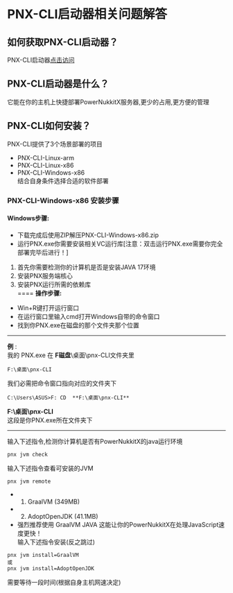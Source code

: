 # PNX-CLI启动器相关问题解答
## 如何获取PNX-CLI启动器？
PNX-CLI启动器[点击访问](https://github.com/PowerNukkitX/PNX-CLI/actions)
## PNX-CLI启动器是什么？
它能在你的主机上快捷部署PowerNukkitX服务器,更少的占用,更方便的管理
## PNX-CLI如何安装？
PNX-CLI提供了3个场景部署的项目
- PNX-CLI-Linux-arm
- PNX-CLI-Linux-x86
- PNX-CLI-Windows-x86\
结合自身条件选择合适的软件部署
### PNX-CLI-Windows-x86 安装步骤
#### Windows步骤:
- 下载完成后使用ZIP解压PNX-CLI-Windows-x86.zip
- 运行PNX.exe你需要安装相关VC运行库[注意：双击运行PNX.exe需要你完全部署完毕后进行！]
1. 首先你需要检测你的计算机是否是安装JAVA 17环境
2. 安装PNX服务端核心
3. 安装PNX运行所需的依赖库\
====
**操作步骤:**
- Win+R键打开运行窗口
- 在运行窗口里输入cmd打开Windows自带的命令窗口
- 找到你PNX.exe在磁盘的那个文件夹那个位置
----
**例** :\
我的 PNX.exe 在 **F磁盘**\桌面\pnx-CLI文件夹里
```
F:\桌面\pnx-CLI
```
我们必需把命令窗口指向对应的文件夹下
```
C:\Users\ASUS>F: CD  **F:\桌面\pnx-CLI**
```
**F:\桌面\pnx-CLI**\
这段是你PNX.exe所在文件夹下

----
输入下述指令,检测你计算机是否有PowerNukkitX的java运行环境
```
pnx jvm check
```
输入下述指令查看可安装的JVM
```
pnx jvm remote
```
- 1. GraalVM (349MB)
- 2. AdoptOpenJDK (41.1MB)
- 强烈推荐使用 GraalVM JAVA 这能让你的PowerNukkitX在处理JavaScript速度更快！\
输入下述指令安装(反之跳过)
```
pnx jvm install=GraalVM 
或 
pnx jvm install=AdoptOpenJDK
```
需要等待一段时间(根据自身主机网速决定)

